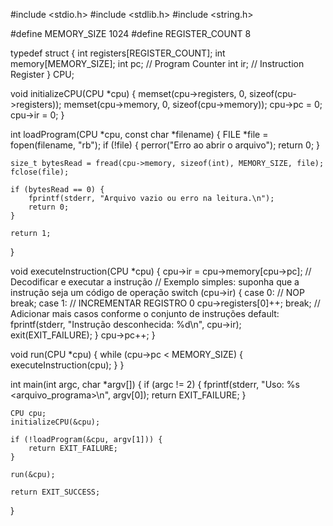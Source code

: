#include <stdio.h>
#include <stdlib.h>
#include <string.h>

#define MEMORY_SIZE 1024
#define REGISTER_COUNT 8

typedef struct {
    int registers[REGISTER_COUNT];
    int memory[MEMORY_SIZE];
    int pc; // Program Counter
    int ir; // Instruction Register
} CPU;

void initializeCPU(CPU *cpu) {
    memset(cpu->registers, 0, sizeof(cpu->registers));
    memset(cpu->memory, 0, sizeof(cpu->memory));
    cpu->pc = 0;
    cpu->ir = 0;
}

int loadProgram(CPU *cpu, const char *filename) {
    FILE *file = fopen(filename, "rb");
    if (!file) {
        perror("Erro ao abrir o arquivo");
        return 0;
    }

    size_t bytesRead = fread(cpu->memory, sizeof(int), MEMORY_SIZE, file);
    fclose(file);

    if (bytesRead == 0) {
        fprintf(stderr, "Arquivo vazio ou erro na leitura.\n");
        return 0;
    }

    return 1;
}

void executeInstruction(CPU *cpu) {
    cpu->ir = cpu->memory[cpu->pc];
    // Decodificar e executar a instrução
    // Exemplo simples: suponha que a instrução seja um código de operação
    switch (cpu->ir) {
        case 0: // NOP
            break;
        case 1: // INCREMENTAR REGISTRO 0
            cpu->registers[0]++;
            break;
        // Adicionar mais casos conforme o conjunto de instruções
        default:
            fprintf(stderr, "Instrução desconhecida: %d\n", cpu->ir);
            exit(EXIT_FAILURE);
    }
    cpu->pc++;
}

void run(CPU *cpu) {
    while (cpu->pc < MEMORY_SIZE) {
        executeInstruction(cpu);
    }
}

int main(int argc, char *argv[]) {
    if (argc != 2) {
        fprintf(stderr, "Uso: %s <arquivo_programa>\n", argv[0]);
        return EXIT_FAILURE;
    }

    CPU cpu;
    initializeCPU(&cpu);

    if (!loadProgram(&cpu, argv[1])) {
        return EXIT_FAILURE;
    }

    run(&cpu);

    return EXIT_SUCCESS;
}